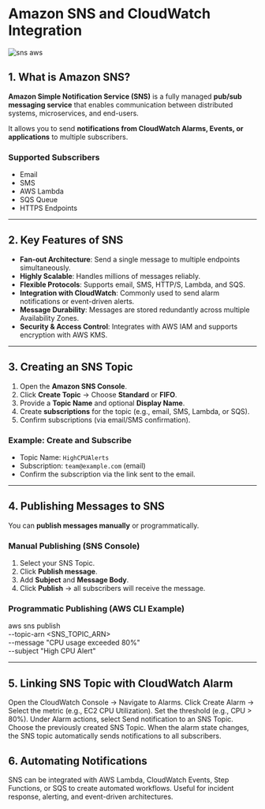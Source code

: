 # Amazon SNS and CloudWatch Integration
 
![sns aws](https://github.com/user-attachments/assets/709ce4c4-0cbd-4d82-81c6-6277f7cb1c96)

## 1. What is Amazon SNS?
**Amazon Simple Notification Service (SNS)** is a fully managed **pub/sub messaging service** that enables communication between distributed systems, microservices, and end-users.  

It allows you to send **notifications from CloudWatch Alarms, Events, or applications** to multiple subscribers.  

### **Supported Subscribers**
- Email
- SMS
- AWS Lambda
- SQS Queue
- HTTPS Endpoints

---

## 2. Key Features of SNS
- **Fan-out Architecture**: Send a single message to multiple endpoints simultaneously.  
- **Highly Scalable**: Handles millions of messages reliably.  
- **Flexible Protocols**: Supports email, SMS, HTTP/S, Lambda, and SQS.  
- **Integration with CloudWatch**: Commonly used to send alarm notifications or event-driven alerts.  
- **Message Durability**: Messages are stored redundantly across multiple Availability Zones.  
- **Security & Access Control**: Integrates with AWS IAM and supports encryption with AWS KMS.  

---

## 3. Creating an SNS Topic

1. Open the **Amazon SNS Console**.  
2. Click **Create Topic** → Choose **Standard** or **FIFO**.  
3. Provide a **Topic Name** and optional **Display Name**.  
4. Create **subscriptions** for the topic (e.g., email, SMS, Lambda, or SQS).  
5. Confirm subscriptions (via email/SMS confirmation).  

### Example: Create and Subscribe
- Topic Name: `HighCPUAlerts`  
- Subscription: `team@example.com` (email)  
- Confirm the subscription via the link sent to the email.  

---

## 4. Publishing Messages to SNS

You can **publish messages manually** or programmatically.

### Manual Publishing (SNS Console)
1. Select your SNS Topic.  
2. Click **Publish message**.  
3. Add **Subject** and **Message Body**.  
4. Click **Publish** → all subscribers will receive the message.  

### Programmatic Publishing (AWS CLI Example)
aws sns publish \
    --topic-arn <SNS_TOPIC_ARN> \
    --message "CPU usage exceeded 80%" \
    --subject "High CPU Alert"


---
## 5. Linking SNS Topic with CloudWatch Alarm
Open the CloudWatch Console → Navigate to Alarms.
Click Create Alarm → Select the metric (e.g., EC2 CPU Utilization).
Set the threshold (e.g., CPU > 80%).
Under Alarm actions, select Send notification to an SNS Topic.
Choose the previously created SNS Topic.
When the alarm state changes, the SNS topic automatically sends notifications to all subscribers.

## 6. Automating Notifications
SNS can be integrated with AWS Lambda, CloudWatch Events, Step Functions, or SQS to create automated workflows.
Useful for incident response, alerting, and event-driven architectures.
